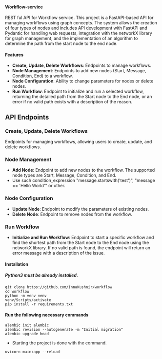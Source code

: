 #### Workflow-service

REST ful API for Workflow service.
This project is a FastAPI-based API for managing workflows using graph concepts. The system allows the creation of four types of nodes and includes API development with FastAPI and Pydantic for handling web requests, integration with the networkX library for graph management, and the implementation of an algorithm to determine the path from the start node to the end node.


#### Features


- **Create, Update, Delete Workflows**: Endpoints to manage workflows.
- **Node Management**: Endpoints to add new nodes (Start, Message, Condition, End) to a workflow.
- **Node Configuration**: Ability to change parameters for nodes or delete nodes.
- **Run Workflow**: Endpoint to initialize and run a selected workflow, returning the detailed path from the Start node to the End node, or an error if no valid path exists with a description of the reason.

## API Endpoints

### Create, Update, Delete Workflows

Endpoints for managing workflows, allowing users to create, update, and delete workflows.

### Node Management

- **Add Node**: Endpoint to add new nodes to the workflow. The supported node types are Start, Message, Condition, and End.
- Use such condition_expression "message.startswith('test')", "message == 'Hello World'" or other.

### Node Configuration

- **Update Node**: Endpoint to modify the parameters of existing nodes.
- **Delete Node**: Endpoint to remove nodes from the workflow.

### Run Workflow

- **Initialize and Run Workflow**: Endpoint to start a specific workflow and find the shortest path from the Start node to the End node using the networkX library. If no valid path is found, the endpoint will return an error message with a description of the issue.

#### Installation
##### Python3 must be already installed.
```
git clone https://github.com/InnaKushnir/workflow
cd workflow
python -m venv venv
venv/Scripts/activate
pip install -r requirements.txt
```


#### Run the following necessary commands
```
alembic init alembic
alembic revision --autogenerate -m "Initial migration"
alembic upgrade head
```

* Starting the project is done with the command.
```
uvicorn main:app --reload
```


